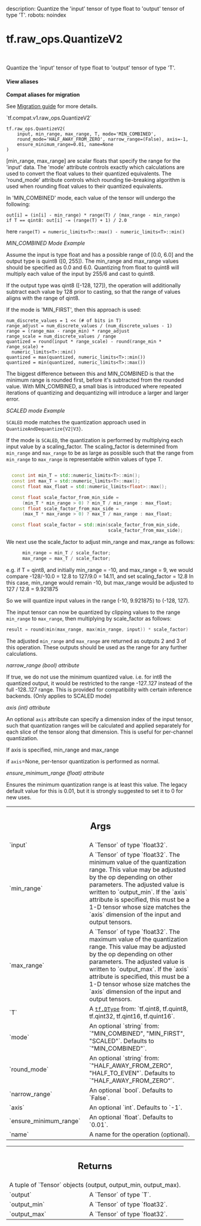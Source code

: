 description: Quantize the 'input' tensor of type float to 'output' tensor of type 'T'.
robots: noindex

# tf.raw_ops.QuantizeV2

<!-- Insert buttons and diff -->

<table class="tfo-notebook-buttons tfo-api nocontent" align="left">

</table>



Quantize the 'input' tensor of type float to 'output' tensor of type 'T'.

<section class="expandable">
  <h4 class="showalways">View aliases</h4>
  <p>
<b>Compat aliases for migration</b>
<p>See
<a href="https://www.tensorflow.org/guide/migrate">Migration guide</a> for
more details.</p>
<p>`tf.compat.v1.raw_ops.QuantizeV2`</p>
</p>
</section>

<pre class="devsite-click-to-copy prettyprint lang-py tfo-signature-link">
<code>tf.raw_ops.QuantizeV2(
    input, min_range, max_range, T, mode=&#x27;MIN_COMBINED&#x27;,
    round_mode=&#x27;HALF_AWAY_FROM_ZERO&#x27;, narrow_range=(False), axis=-1,
    ensure_minimum_range=0.01, name=None
)
</code></pre>



<!-- Placeholder for "Used in" -->

[min_range, max_range] are scalar floats that specify the range for
the 'input' data. The 'mode' attribute controls exactly which calculations are
used to convert the float values to their quantized equivalents.  The
'round_mode' attribute controls which rounding tie-breaking algorithm is used
when rounding float values to their quantized equivalents.

In 'MIN_COMBINED' mode, each value of the tensor will undergo the following:

```
out[i] = (in[i] - min_range) * range(T) / (max_range - min_range)
if T == qint8: out[i] -= (range(T) + 1) / 2.0
```

here `range(T) = numeric_limits<T>::max() - numeric_limits<T>::min()`

*MIN_COMBINED Mode Example*

Assume the input is type float and has a possible range of [0.0, 6.0] and the
output type is quint8 ([0, 255]). The min_range and max_range values should be
specified as 0.0 and 6.0. Quantizing from float to quint8 will multiply each
value of the input by 255/6 and cast to quint8.

If the output type was qint8 ([-128, 127]), the operation will additionally
subtract each value by 128 prior to casting, so that the range of values aligns
with the range of qint8.

If the mode is 'MIN_FIRST', then this approach is used:

```
num_discrete_values = 1 << (# of bits in T)
range_adjust = num_discrete_values / (num_discrete_values - 1)
range = (range_max - range_min) * range_adjust
range_scale = num_discrete_values / range
quantized = round(input * range_scale) - round(range_min * range_scale) +
  numeric_limits<T>::min()
quantized = max(quantized, numeric_limits<T>::min())
quantized = min(quantized, numeric_limits<T>::max())
```

The biggest difference between this and MIN_COMBINED is that the minimum range
is rounded first, before it's subtracted from the rounded value. With
MIN_COMBINED, a small bias is introduced where repeated iterations of quantizing
and dequantizing will introduce a larger and larger error.

*SCALED mode Example*

`SCALED` mode matches the quantization approach used in
`QuantizeAndDequantize{V2|V3}`.

If the mode is `SCALED`, the quantization is performed by multiplying each
input value by a scaling_factor.
The scaling_factor is determined from `min_range` and `max_range` to be as large
as possible such that the range from `min_range` to `max_range` is representable
within values of type T.

```c++

  const int min_T = std::numeric_limits<T>::min();
  const int max_T = std::numeric_limits<T>::max();
  const float max_float = std::numeric_limits<float>::max();

  const float scale_factor_from_min_side =
      (min_T * min_range > 0) ? min_T / min_range : max_float;
  const float scale_factor_from_max_side =
      (max_T * max_range > 0) ? max_T / max_range : max_float;

  const float scale_factor = std::min(scale_factor_from_min_side,
                                      scale_factor_from_max_side);
```

We next use the scale_factor to adjust min_range and max_range as follows:

```c++
      min_range = min_T / scale_factor;
      max_range = max_T / scale_factor;
```


e.g. if T = qint8, and initially min_range = -10, and max_range = 9, we would
compare -128/-10.0 = 12.8 to 127/9.0 = 14.11, and set scaling_factor = 12.8
In this case, min_range would remain -10, but max_range would be adjusted to
127 / 12.8 = 9.921875

So we will quantize input values in the range (-10, 9.921875) to (-128, 127).

The input tensor can now be quantized by clipping values to the range
`min_range` to `max_range`, then multiplying by scale_factor as follows:

```c++
result = round(min(max_range, max(min_range, input)) * scale_factor)
```

The adjusted `min_range` and `max_range` are returned as outputs 2 and 3 of
this operation. These outputs should be used as the range for any further
calculations.


*narrow_range (bool) attribute*

If true, we do not use the minimum quantized value.
i.e. for int8 the quantized output, it would be restricted to the range
-127..127 instead of the full -128..127 range.
This is provided for compatibility with certain inference backends.
(Only applies to SCALED mode)


*axis (int) attribute*

An optional `axis` attribute can specify a dimension index of the input tensor,
such that quantization ranges will be calculated and applied separately for each
slice of the tensor along that dimension. This is useful for per-channel
quantization.

If axis is specified, min_range and max_range

if `axis`=None, per-tensor quantization is performed as normal.


*ensure_minimum_range (float) attribute*

Ensures the minimum quantization range is at least this value.
The legacy default value for this is 0.01, but it is strongly suggested to
set it to 0 for new uses.

<!-- Tabular view -->
 <table class="responsive fixed orange">
<colgroup><col width="214px"><col></colgroup>
<tr><th colspan="2"><h2 class="add-link">Args</h2></th></tr>

<tr>
<td>
`input`
</td>
<td>
A `Tensor` of type `float32`.
</td>
</tr><tr>
<td>
`min_range`
</td>
<td>
A `Tensor` of type `float32`.
The minimum value of the quantization range. This value may be adjusted by the
op depending on other parameters. The adjusted value is written to `output_min`.
If the `axis` attribute is specified, this must be a 1-D tensor whose size
matches the `axis` dimension of the input and output tensors.
</td>
</tr><tr>
<td>
`max_range`
</td>
<td>
A `Tensor` of type `float32`.
The maximum value of the quantization range. This value may be adjusted by the
op depending on other parameters. The adjusted value is written to `output_max`.
If the `axis` attribute is specified, this must be a 1-D tensor whose size
matches the `axis` dimension of the input and output tensors.
</td>
</tr><tr>
<td>
`T`
</td>
<td>
A <a href="../../tf/dtypes/DType.md"><code>tf.DType</code></a> from: `tf.qint8, tf.quint8, tf.qint32, tf.qint16, tf.quint16`.
</td>
</tr><tr>
<td>
`mode`
</td>
<td>
An optional `string` from: `"MIN_COMBINED", "MIN_FIRST", "SCALED"`. Defaults to `"MIN_COMBINED"`.
</td>
</tr><tr>
<td>
`round_mode`
</td>
<td>
An optional `string` from: `"HALF_AWAY_FROM_ZERO", "HALF_TO_EVEN"`. Defaults to `"HALF_AWAY_FROM_ZERO"`.
</td>
</tr><tr>
<td>
`narrow_range`
</td>
<td>
An optional `bool`. Defaults to `False`.
</td>
</tr><tr>
<td>
`axis`
</td>
<td>
An optional `int`. Defaults to `-1`.
</td>
</tr><tr>
<td>
`ensure_minimum_range`
</td>
<td>
An optional `float`. Defaults to `0.01`.
</td>
</tr><tr>
<td>
`name`
</td>
<td>
A name for the operation (optional).
</td>
</tr>
</table>



<!-- Tabular view -->
 <table class="responsive fixed orange">
<colgroup><col width="214px"><col></colgroup>
<tr><th colspan="2"><h2 class="add-link">Returns</h2></th></tr>
<tr class="alt">
<td colspan="2">
A tuple of `Tensor` objects (output, output_min, output_max).
</td>
</tr>
<tr>
<td>
`output`
</td>
<td>
A `Tensor` of type `T`.
</td>
</tr><tr>
<td>
`output_min`
</td>
<td>
A `Tensor` of type `float32`.
</td>
</tr><tr>
<td>
`output_max`
</td>
<td>
A `Tensor` of type `float32`.
</td>
</tr>
</table>

